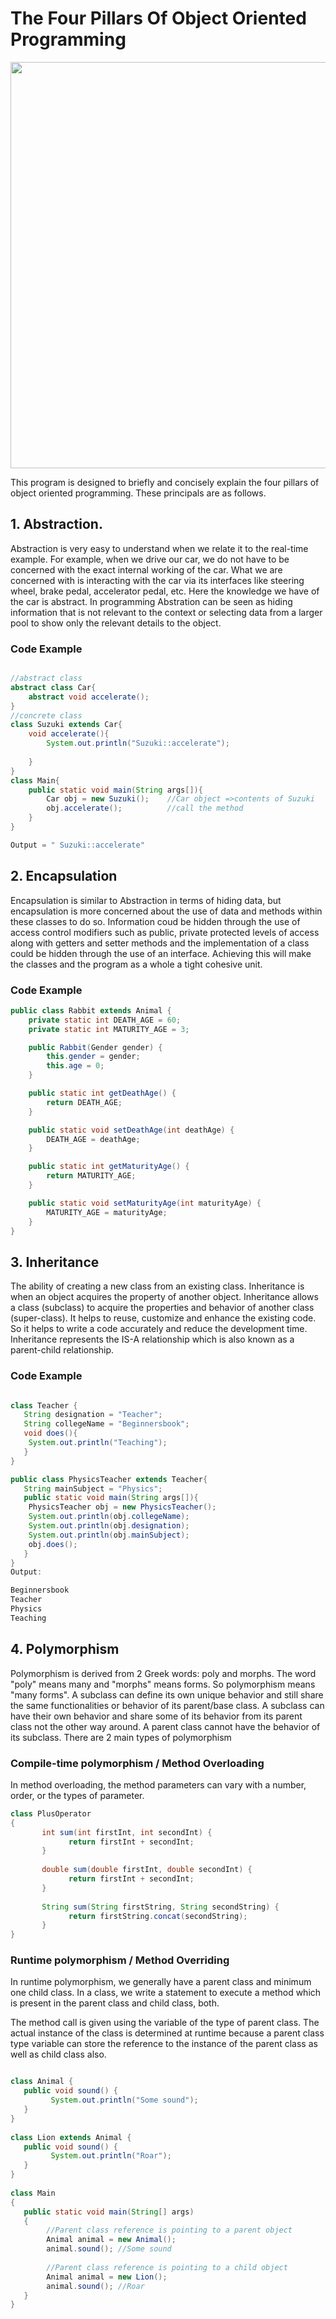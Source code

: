 # The Four Pillars Of Object Oriented Programming

<img src = "https://i.ytimg.com/vi/HxMw9Cpfb0Y/maxresdefault.jpg" width = "650px">

This program is designed to briefly and concisely explain the four pillars of object oriented programming. These principals are as follows.

## 1. Abstraction.

Abstraction is very easy to understand when we relate it to the real-time example. For example, when we drive our car, we do not have to be concerned with the exact internal working of the car. What we are concerned with is interacting with the car via its interfaces like steering wheel, brake pedal, accelerator pedal, etc. Here the knowledge we have of the car is abstract.
In programming Abstration can be seen as hiding information that is not relevant to the context or selecting data from a larger pool to show only the relevant details to the object.

### Code Example

```java

//abstract class
abstract class Car{  
    abstract void accelerate();  
}  
//concrete class
class Suzuki extends Car{  
    void accelerate(){
        System.out.println("Suzuki::accelerate");
     
    }
}
class Main{
    public static void main(String args[]){  
        Car obj = new Suzuki();    //Car object =>contents of Suzuki
        obj.accelerate();          //call the method  
    }   
}

Output = " Suzuki::accelerate"
```


## 2. Encapsulation

Encapsulation is similar to Abstraction in terms of hiding data, but encapsulation is more concerned about the use of data and methods within these classes to do so. Information coud be hidden through the use of access control modifiers such as public, private protected levels of access along with getters and setter methods and the implementation of a class could be hidden through the use of an interface. Achieving this will make the classes and the program as a whole a tight cohesive unit.


### Code Example

```java
public class Rabbit extends Animal {
    private static int DEATH_AGE = 60;
    private static int MATURITY_AGE = 3;

    public Rabbit(Gender gender) {
        this.gender = gender;
        this.age = 0;
    }

    public static int getDeathAge() {
        return DEATH_AGE;
    }

    public static void setDeathAge(int deathAge) {
        DEATH_AGE = deathAge;
    }

    public static int getMaturityAge() {
        return MATURITY_AGE;
    }

    public static void setMaturityAge(int maturityAge) {
        MATURITY_AGE = maturityAge;
    }
}

```


## 3. Inheritance

The ability of creating a new class from an existing class. Inheritance is when an object acquires the property of another object. Inheritance allows a class (subclass) to acquire the properties and behavior of another class (super-class). It helps to reuse, customize and enhance the existing code. So it helps to write a code accurately and reduce the development time. Inheritance represents the IS-A relationship which is also known as a parent-child relationship.

### Code Example

```java

class Teacher {
   String designation = "Teacher";
   String collegeName = "Beginnersbook";
   void does(){
	System.out.println("Teaching");
   }
}

public class PhysicsTeacher extends Teacher{
   String mainSubject = "Physics";
   public static void main(String args[]){
	PhysicsTeacher obj = new PhysicsTeacher();
	System.out.println(obj.collegeName);
	System.out.println(obj.designation);
	System.out.println(obj.mainSubject);
	obj.does();
   }
}
Output:

Beginnersbook
Teacher
Physics
Teaching
```


## 4. Polymorphism

Polymorphism is derived from 2 Greek words: poly and morphs. The word "poly" means many and "morphs" means forms. So polymorphism means "many forms". A subclass can define its own unique behavior and still share the same functionalities or behavior of its parent/base class. A subclass can have their own behavior and share some of its behavior from its parent class not the other way around. A parent class cannot have the behavior of its subclass.
There are 2 main types of polymorphism

### Compile-time polymorphism / Method Overloading

In method overloading, the method parameters can vary with a number, order, or the types of parameter.

```java
class PlusOperator 
{
       int sum(int firstInt, int secondInt) {
             return firstInt + secondInt;
       }
 
       double sum(double firstInt, double secondInt) {
             return firstInt + secondInt;
       }
 
       String sum(String firstString, String secondString) {
             return firstString.concat(secondString);
       }
}
```

### Runtime polymorphism / Method Overriding

In runtime polymorphism, we generally have a parent class and minimum one child class. In a class, we write a statement to execute a method which is present in the parent class and child class, both.

The method call is given using the variable of the type of parent class. The actual instance of the class is determined at runtime because a parent class type variable can store the reference to the instance of the parent class as well as child class also.

```java

class Animal {
   public void sound() {
         System.out.println("Some sound");
   }
}
 
class Lion extends Animal {
   public void sound() {
         System.out.println("Roar");
   }
}
 
class Main 
{
   public static void main(String[] args) 
   {
        //Parent class reference is pointing to a parent object
        Animal animal = new Animal(); 
        animal.sound(); //Some sound
 
        //Parent class reference is pointing to a child object
        Animal animal = new Lion(); 
        animal.sound(); //Roar
   }
}
```
